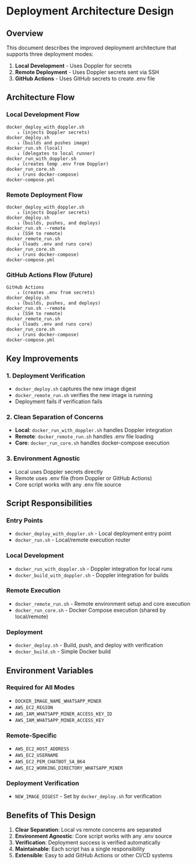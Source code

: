 # Deployment Architecture Design

## Overview
This document describes the improved deployment architecture that supports three deployment modes:
1. **Local Development** - Uses Doppler for secrets
2. **Remote Deployment** - Uses Doppler secrets sent via SSH
3. **GitHub Actions** - Uses GitHub secrets to create .env file

## Architecture Flow

### Local Development Flow
```
docker_deploy_with_doppler.sh
    ↓ (injects Doppler secrets)
docker_deploy.sh
    ↓ (builds and pushes image)
docker_run.sh (local)
    ↓ (delegates to local runner)
docker_run_with_doppler.sh
    ↓ (creates temp .env from Doppler)
docker_run_core.sh
    ↓ (runs docker-compose)
docker-compose.yml
```

### Remote Deployment Flow
```
docker_deploy_with_doppler.sh
    ↓ (injects Doppler secrets)
docker_deploy.sh
    ↓ (builds, pushes, and deploys)
docker_run.sh --remote
    ↓ (SSH to remote)
docker_remote_run.sh
    ↓ (loads .env and runs core)
docker_run_core.sh
    ↓ (runs docker-compose)
docker-compose.yml
```

### GitHub Actions Flow (Future)
```
GitHub Actions
    ↓ (creates .env from secrets)
docker_deploy.sh
    ↓ (builds, pushes, and deploys)
docker_run.sh --remote
    ↓ (SSH to remote)
docker_remote_run.sh
    ↓ (loads .env and runs core)
docker_run_core.sh
    ↓ (runs docker-compose)
docker-compose.yml
```

## Key Improvements

### 1. Deployment Verification
- `docker_deploy.sh` captures the new image digest
- `docker_remote_run.sh` verifies the new image is running
- Deployment fails if verification fails

### 2. Clean Separation of Concerns
- **Local**: `docker_run_with_doppler.sh` handles Doppler integration
- **Remote**: `docker_remote_run.sh` handles .env file loading
- **Core**: `docker_run_core.sh` handles docker-compose execution

### 3. Environment Agnostic
- Local uses Doppler secrets directly
- Remote uses .env file (from Doppler or GitHub Actions)
- Core script works with any .env file source

## Script Responsibilities

### Entry Points
- `docker_deploy_with_doppler.sh` - Local deployment entry point
- `docker_run.sh` - Local/remote execution router

### Local Development
- `docker_run_with_doppler.sh` - Doppler integration for local runs
- `docker_build_with_doppler.sh` - Doppler integration for builds

### Remote Execution
- `docker_remote_run.sh` - Remote environment setup and core execution
- `docker_run_core.sh` - Docker Compose execution (shared by local/remote)

### Deployment
- `docker_deploy.sh` - Build, push, and deploy with verification
- `docker_build.sh` - Simple Docker build

## Environment Variables

### Required for All Modes
- `DOCKER_IMAGE_NAME_WHATSAPP_MINER`
- `AWS_EC2_REGION`
- `AWS_IAM_WHATSAPP_MINER_ACCESS_KEY_ID`
- `AWS_IAM_WHATSAPP_MINER_ACCESS_KEY`

### Remote-Specific
- `AWS_EC2_HOST_ADDRESS`
- `AWS_EC2_USERNAME`
- `AWS_EC2_PEM_CHATBOT_SA_B64`
- `AWS_EC2_WORKING_DIRECTORY_WHATSAPP_MINER`

### Deployment Verification
- `NEW_IMAGE_DIGEST` - Set by `docker_deploy.sh` for verification

## Benefits of This Design

1. **Clear Separation**: Local vs remote concerns are separated
2. **Environment Agnostic**: Core script works with any .env source
3. **Verification**: Deployment success is verified automatically
4. **Maintainable**: Each script has a single responsibility
5. **Extensible**: Easy to add GitHub Actions or other CI/CD systems 